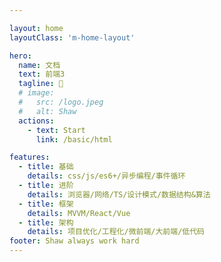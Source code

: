 ```yaml
---

layout: home
layoutClass: 'm-home-layout'

hero:
  name: 文档
  text: 前端3
  tagline: 💪
  # image:
  #   src: /logo.jpeg
  #   alt: Shaw
  actions:
    - text: Start
      link: /basic/html

features:
  - title: 基础
    details: css/js/es6+/异步编程/事件循环
  - title: 进阶
    details: 浏览器/网络/TS/设计模式/数据结构&算法
  - title: 框架
    details: MVVM/React/Vue
  - title: 架构
    details: 项目优化/工程化/微前端/大前端/低代码
footer: Shaw always work hard
---
```


<style>
/*爱的魔力转圈圈*/
.m-home-layout .image-src:hover {
  transform: translate(-50%, -50%) rotate(666turn);
  transition: transform 59s 1s cubic-bezier(0.3, 0, 0.8, 1);
}

.m-home-layout .details small {
  opacity: 0.8;
}

.m-home-layout .item:last-child .details {
  display: flex;
  justify-content: flex-end;
  align-items: end;
}
</style>